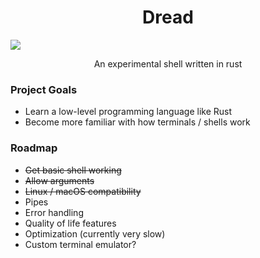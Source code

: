 <h1 align="center"> Dread </h1>

<img align="center" src="https://user-images.githubusercontent.com/44374315/182508709-1f4d655f-631e-4676-93a1-32260d43ec10.png" />

<p align="center"> An experimental shell written in rust </p>

<h3> Project Goals </h3>
<ul>
  <li> Learn a low-level programming language like Rust </li>
  <li> Become more familiar with how terminals / shells work </li>
 </ul>

<h3> Roadmap </h3> 
<ul>
  <li> <del> Get basic shell working </del> </li>
  <li> <del> Allow arguments </del> </li>
  <li> <del> Linux / macOS compatibility </del> </li>
  <li> Pipes </li>
  <li> Error handling </li>
  <li> Quality of life features </li>
  <li> Optimization (currently very slow) </li>
  <li> Custom terminal emulator? </li>
 </ul>
